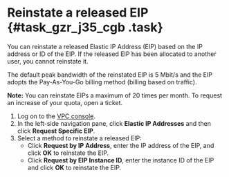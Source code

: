 # Reinstate a released EIP {#task_gzr_j35_cgb .task}

You can reinstate a released Elastic IP Address \(EIP\) based on the IP address or ID of the EIP. If the released EIP has been allocated to another user, you cannot reinstate it.

The default peak bandwidth of the reinstated EIP is 5 Mbit/s and the EIP adopts the Pay-As-You-Go billing method \(billing based on traffic\).

**Note:** You can reinstate EIPs a maximum of 20 times per month. To request an increase of your quota, open a ticket.

1.  Log on to the [VPC console](https://partners-intl.aliyun.com/login-required#/vpc). 
2.  In the left-side navigation pane, click **Elastic IP Addresses** and then click **Request Specific EIP**. 
3.  Select a method to reinstate a released EIP: 
    -   Click **Request by IP Address**, enter the IP address of the EIP, and click **OK** to reinstate the EIP.
    -   Click **Request by EIP Instance ID**, enter the instance ID of the EIP and click **OK** to reinstate the EIP.

